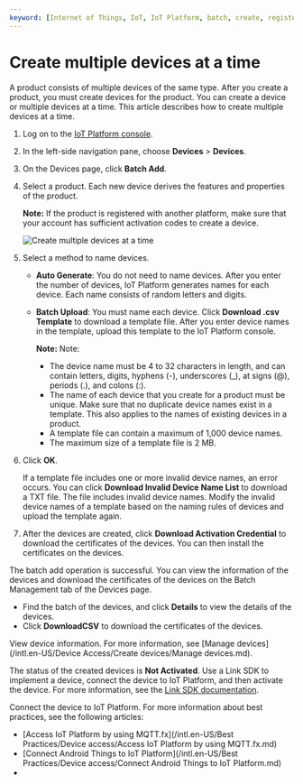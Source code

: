```yaml
---
keyword: [Internet of Things, IoT, IoT Platform, batch, create, register, device, obtain a device certificate, DeviceName, DeviceSecret]
---
```


# Create multiple devices at a time

A product consists of multiple devices of the same type. After you create a product, you must create devices for the product. You can create a device or multiple devices at a time. This article describes how to create multiple devices at a time.

1.  Log on to the [IoT Platform console](http://iot.console.aliyun.com/).

2.  In the left-side navigation pane, choose **Devices** \> **Devices**.

3.  On the Devices page, click **Batch Add**.

4.  Select a product. Each new device derives the features and properties of the product.

    **Note:** If the product is registered with another platform, make sure that your account has sufficient activation codes to create a device.

    ![Create multiple devices at a time](https://static-aliyun-doc.oss-cn-hangzhou.aliyuncs.com/assets/img/en-US/9425101061/p170250.png)

5.  Select a method to name devices.

    -   **Auto Generate**: You do not need to name devices. After you enter the number of devices, IoT Platform generates names for each device. Each name consists of random letters and digits.
    -   **Batch Upload**: You must name each device. Click **Download .csv Template** to download a template file. After you enter device names in the template, upload this template to the IoT Platform console.

        **Note:** Note:

        -   The device name must be 4 to 32 characters in length, and can contain letters, digits, hyphens \(-\), underscores \(\_\), at signs \(@\), periods \(.\), and colons \(:\).
        -   The name of each device that you create for a product must be unique. Make sure that no duplicate device names exist in a template. This also applies to the names of existing devices in a product.
        -   A template file can contain a maximum of 1,000 device names.
        -   The maximum size of a template file is 2 MB.
6.  Click **OK**.

    If a template file includes one or more invalid device names, an error occurs. You can click **Download Invalid Device Name List** to download a TXT file. The file includes invalid device names. Modify the invalid device names of a template based on the naming rules of devices and upload the template again.

7.  After the devices are created, click **Download Activation Credential** to download the certificates of the devices. You can then install the certificates on the devices.


The batch add operation is successful. You can view the information of the devices and download the certificates of the devices on the Batch Management tab of the Devices page.

-   Find the batch of the devices, and click **Details** to view the details of the devices.
-   Click **DownloadCSV** to download the certificates of the devices.

View device information. For more information, see [Manage devices](/intl.en-US/Device Access/Create devices/Manage devices.md).

The status of the created devices is **Not Activated**. Use a Link SDK to implement a device, connect the device to IoT Platform, and then activate the device. For more information, see the [Link SDK documentation](https://www.alibabacloud.com/help/product/93051.htm).

Connect the device to IoT Platform. For more information about best practices, see the following articles:

-   [Access IoT Platform by using MQTT.fx](/intl.en-US/Best Practices/Device access/Access IoT Platform by using MQTT.fx.md)
-   [Connect Android Things to IoT Platform](/intl.en-US/Best Practices/Device access/Connect Android Things to IoT Platform.md)
-   
